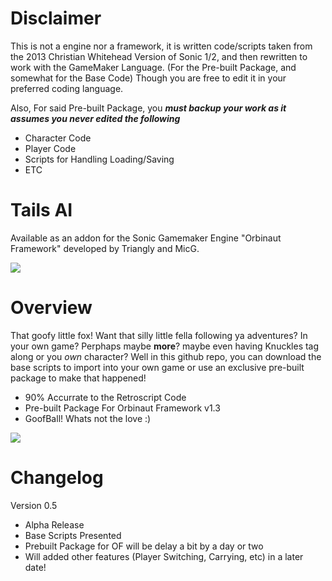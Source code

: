 # Disclaimer
This is not a engine nor a framework, it is written code/scripts taken from the 2013 Christian Whitehead Version of Sonic 1/2, and then rewritten to work with the GameMaker Language. (For the Pre-built Package, and somewhat for the Base Code) Though you are free to edit it in your preferred coding language.

Also, For said Pre-built Package, you ***must backup your work as it assumes you never edited the following***
- Character Code
- Player Code
- Scripts for Handling Loading/Saving
- ETC

# Tails AI
Available as an addon for the Sonic Gamemaker Engine "Orbinaut Framework" developed by Triangly and MicG.

![](Images/Showcase1.gif)

# Overview
That goofy little fox! Want that silly little fella following ya adventures? In your own game? Perphaps maybe **more**?
maybe even having Knuckles tag along or you *own* character? Well in this github repo, you can download the base scripts to import into your own game or use an exclusive pre-built
package to make that happened!

- 90% Accurrate to the Retroscript Code
- Pre-built Package For Orbinaut Framework v1.3
- GoofBall! Whats not the love :)

![](Images/Showcase2.gif)

# Changelog

Version 0.5
- Alpha Release
- Base Scripts Presented
- Prebuilt Package for OF will be delay a bit by a day or two
- Will added other features (Player Switching, Carrying, etc) in a later date!


